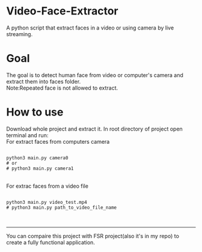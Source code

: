 # Video-Face-Extractor
A python script that extract faces in a video or using camera by live streaming.
<br>
<h1>
Goal
</h1>
The goal is to detect human face from video or computer's camera and extract them into faces folder.
<br>
Note:Repeated face is not allowed to extract.
<br>
<h1>
How to use
</h1>
Download whole project and extract it. In root directory of project open terminal and run:
<br>
For extract faces from computers camera

```shell

python3 main.py camera0 
# or
# python3 main.py camera1

```

<br>
For extrac faces from a video file

```shell

python3 main.py video_test.mp4
# python3 main.py path_to_video_file_name

```
<br>
<hr>
You can compaire this project with FSR project(also it's in my repo) to create a fully functional application.
